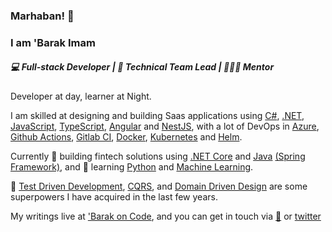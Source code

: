 ### Marhaban! 👋

### I am 'Barak Imam

##### 💻 Full-stack Developer | 🧰 Technical Team Lead | 👨🏽‍🏫 Mentor

Developer at day, learner at Night.

I am skilled at designing and building Saas applications using [C#](https://docs.microsoft.com/en-us/dotnet/csharp/), [.NET](https://dotnet.microsoft.com/apps/aspnet), [JavaScript](https://developer.mozilla.org/en-US/docs/Web/javascript), [TypeScript](https://www.typescriptlang.org/), [Angular](https://angular.io/) and [NestJS](https://nestjs.com/), with a lot of DevOps in [Azure](https://dev.azure.com/), [Github Actions](https://github.com/features/actions), [Gitlab CI](https://docs.gitlab.com/ee/ci/), [Docker](https://www.docker.com/), [Kubernetes](https://kubernetes.io/) and [Helm](https://helm.sh/).

Currently 🔭 building fintech solutions using [.NET Core](https://docs.microsoft.com/en-us/dotnet/core/about) and [Java](https://www.java.com/) [(Spring Framework)](https://spring.io/projects/spring-framework), and 🌱 learning [Python](https://www.python.org/) and [Machine Learning](https://www.sas.com/en_us/insights/analytics/machine-learning.html).

🧪 [Test Driven Development](https://www.agilealliance.org/glossary/tdd/), [CQRS](https://www.martinfowler.com/bliki/CQRS.html), and [Domain Driven Design](https://martinfowler.com/tags/domain%20driven%20design.html) are some superpowers I have acquired in the last few years.

My writings live at ['Barak on Code](https://blog.barakimam.me), and you can get in touch via [📨](mailto:mubarakadeimam@gmail.com) or [twitter](https://twitter.com/codeprefect)
